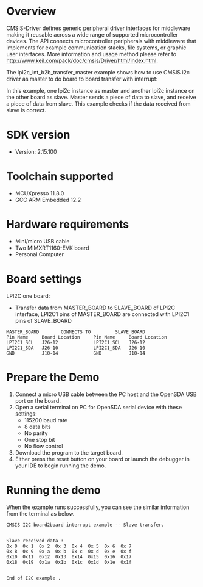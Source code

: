 Overview
========
CMSIS-Driver defines generic peripheral driver interfaces for middleware making it reusable across a wide 
range of supported microcontroller devices. The API connects microcontroller peripherals with middleware 
that implements for example communication stacks, file systems, or graphic user interfaces. 
More information and usage method please refer to http://www.keil.com/pack/doc/cmsis/Driver/html/index.html.

The lpi2c_int_b2b_transfer_master example shows how to use CMSIS i2c driver as master to do board to board transfer 
with interrupt:

In this example, one lpi2c instance as master and another lpi2c instance on the other board as slave. Master sends a 
piece of data to slave, and receive a piece of data from slave. This example checks if the data received from 
slave is correct.

SDK version
===========
- Version: 2.15.100

Toolchain supported
===================
- MCUXpresso  11.8.0
- GCC ARM Embedded  12.2

Hardware requirements
=====================
- Mini/micro USB cable
- Two MIMXRT1160-EVK board
- Personal Computer

Board settings
==============
LPI2C one board:
  + Transfer data from MASTER_BOARD to SLAVE_BOARD of LPI2C interface, LPI2C1 pins of MASTER_BOARD are connected with
    LPI2C1 pins of SLAVE_BOARD
~~~~~~~~~~~~~~~~~~~~~~~~~~~~~~~~~~~~~~~~~~~~~~~~~~~~~~
MASTER_BOARD        CONNECTS TO         SLAVE_BOARD
Pin Name     Board Location     Pin Name     Board Location
LPI2C1_SCL   J26-12             LPI2C1_SCL   J26-12
LPI2C1_SDA   J26-10             LPI2C1_SDA   J26-10
GND          J10-14             GND          J10-14
~~~~~~~~~~~~~~~~~~~~~~~~~~~~~~~~~~~~~~~~~~~~~~~~~~~~~~

Prepare the Demo
================
1.  Connect a micro USB cable between the PC host and the OpenSDA USB port on the board.
2.  Open a serial terminal on PC for OpenSDA serial device with these settings:
    - 115200 baud rate
    - 8 data bits
    - No parity
    - One stop bit
    - No flow control
3.  Download the program to the target board.
4.  Either press the reset button on your board or launch the debugger in your IDE to begin running the demo.

Running the demo
================
When the example runs successfully, you can see the similar information from the terminal as below.
~~~~~~~~~~~~~~~~~~~~~~~~~~~~~~~~~~~~~~~~~~~~~~~~~~~~~~~~~~~~~~~~~~~~~~~~~~~~~~~~~~~~~
CMSIS I2C board2board interrupt example -- Slave transfer.


Slave received data :
0x 0  0x 1  0x 2  0x 3  0x 4  0x 5  0x 6  0x 7
0x 8  0x 9  0x a  0x b  0x c  0x d  0x e  0x f
0x10  0x11  0x12  0x13  0x14  0x15  0x16  0x17
0x18  0x19  0x1a  0x1b  0x1c  0x1d  0x1e  0x1f


End of I2C example .   
~~~~~~~~~~~~~~~~~~~~~~~~~~~~~~~~~~~~~~~~~~~~~~~~~~~~~~~~~~~~~~~~~~~~~~~~~~~~~~~~~~~~~
